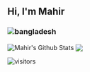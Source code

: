 ## Hi, I'm Mahir
### ![bangladesh](https://user-images.githubusercontent.com/88188721/188273132-50589e49-b475-42b9-9eef-621adfec944f.png)

<img align="center" src="https://github-readme-stats.vercel.app/api?username=Mahir580&show_icons=true&include_all_commits=true&theme=radical" alt="Mahir's Github Stats" />
<img align="center" src="https://github-readme-stats.vercel.app/api/top-langs/?username=Mahir580&layout=compact&theme=radical" />

![visitors](https://visitor-badge.glitch.me/badge?page_id=page.id&left_color=crimson&right_color=#111)

